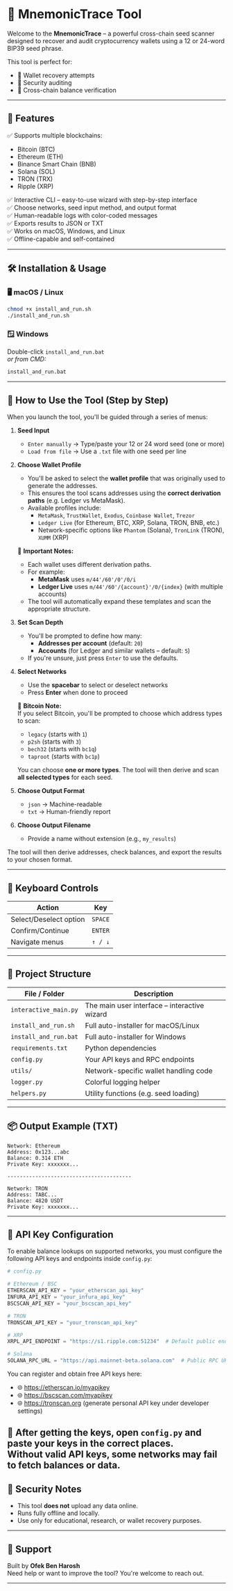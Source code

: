# 🧠 MnemonicTrace Tool

Welcome to the **MnemonicTrace** – a powerful cross-chain seed scanner designed to recover and audit cryptocurrency wallets using a 12 or 24-word BIP39 seed phrase.

This tool is perfect for:
- 🔐 Wallet recovery attempts
- 🧪 Security auditing
- 🧭 Cross-chain balance verification

---

## 🚀 Features

✅ Supports multiple blockchains:
- Bitcoin (BTC)
- Ethereum (ETH)
- Binance Smart Chain (BNB)
- Solana (SOL)
- TRON (TRX)
- Ripple (XRP)

✅ Interactive CLI – easy-to-use wizard with step-by-step interface  
✅ Choose networks, seed input method, and output format  
✅ Human-readable logs with color-coded messages  
✅ Exports results to JSON or TXT  
✅ Works on macOS, Windows, and Linux  
✅ Offline-capable and self-contained

---

## 🛠 Installation & Usage

### 🖥 macOS / Linux

```bash
chmod +x install_and_run.sh
./install_and_run.sh
```

### 🪟 Windows

Double-click `install_and_run.bat`  
_or from CMD:_
```cmd
install_and_run.bat
```

---

## 📘 How to Use the Tool (Step by Step)

When you launch the tool, you'll be guided through a series of menus:

1. **Seed Input**
   - `Enter manually` → Type/paste your 12 or 24 word seed (one or more)
   - `Load from file` → Use a `.txt` file with one seed per line


2. **Choose Wallet Profile**
   - You'll be asked to select the **wallet profile** that was originally used to generate the addresses.
   - This ensures the tool scans addresses using the **correct derivation paths** (e.g. Ledger vs MetaMask).
   - Available profiles include:
     - `MetaMask`, `TrustWallet`, `Exodus`, `Coinbase Wallet`, `Trezor`
     - `Ledger Live` (for Ethereum, BTC, XRP, Solana, TRON, BNB, etc.)
     - Network-specific options like `Phantom` (Solana), `TronLink` (TRON), `XUMM` (XRP)

   📌 **Important Notes:**
   - Each wallet uses different derivation paths.  
   - For example:
     - **MetaMask** uses `m/44'/60'/0'/0/i`
     - **Ledger Live** uses `m/44'/60'/{account}'/0/{index}` (with multiple accounts)
   - The tool will automatically expand these templates and scan the appropriate structure.


3. **Set Scan Depth**
   - You'll be prompted to define how many:
     - **Addresses per account** (default: `20`)
     - **Accounts** (for Ledger and similar wallets – default: `5`)
   - If you're unsure, just press `Enter` to use the defaults.
   

4. **Select Networks**
   - Use the **spacebar** to select or deselect networks
   - Press **Enter** when done to proceed

   📌 **Bitcoin Note:**  
    If you select Bitcoin, you'll be prompted to choose which address types to scan:
   - `legacy` (starts with `1`)
   - `p2sh` (starts with `3`)
   - `bech32` (starts with `bc1q`)
   - `taproot` (starts with `bc1p`)

   You can choose **one or more types**. The tool will then derive and scan **all selected types** for each seed.


5. **Choose Output Format**
   - `json` → Machine-readable
   - `txt` → Human-friendly report


6. **Choose Output Filename**
   - Provide a name without extension (e.g., `my_results`)

The tool will then derive addresses, check balances, and export the results to your chosen format.

---

## 🧭 Keyboard Controls

| Action | Key |
|--------|-----|
| Select/Deselect option | `SPACE` |
| Confirm/Continue       | `ENTER` |
| Navigate menus         | `↑ / ↓` |

---

## 📂 Project Structure

| File / Folder | Description |
|---------------|-------------|
| `interactive_main.py` | The main user interface – interactive wizard |
| `install_and_run.sh` | Full auto-installer for macOS/Linux |
| `install_and_run.bat` | Full auto-installer for Windows |
| `requirements.txt` | Python dependencies |
| `config.py` | Your API keys and RPC endpoints |
| `utils/` | Network-specific wallet handling code |
| `logger.py` | Colorful logging helper |
| `helpers.py` | Utility functions (e.g. seed loading) |

---

## 📦 Output Example (TXT)

```
Network: Ethereum
Address: 0x123...abc
Balance: 0.314 ETH
Private Key: xxxxxxx...

----------------------------------------

Network: TRON
Address: TABC...
Balance: 4820 USDT
Private Key: xxxxxxx...
```

---


## 🔑 API Key Configuration

To enable balance lookups on supported networks, you must configure the following API keys and endpoints inside `config.py`:

```python
# config.py

# Ethereum / BSC
ETHERSCAN_API_KEY = "your_etherscan_api_key"
INFURA_API_KEY = "your_infura_api_key"
BSCSCAN_API_KEY = "your_bscscan_api_key"

# TRON
TRONSCAN_API_KEY = "your_tronscan_api_key"

# XRP
XRPL_API_ENDPOINT = "https://s1.ripple.com:51234"  # Default public endpoint (no key needed)

# Solana
SOLANA_RPC_URL = "https://api.mainnet-beta.solana.com"  # Public RPC URL
```

You can register and obtain free API keys here:
- 🌐 https://etherscan.io/myapikey
- 🌐 https://bscscan.com/myapikey
- 🌐 https://tronscan.org (generate personal API key under developer settings)

📍 After getting the keys, open `config.py` and paste your keys in the correct places.  
Without valid API keys, some networks may fail to fetch balances or data.
---
## 🔐 Security Notes

- This tool **does not** upload any data online.
- Runs fully offline and locally.
- Use only for educational, research, or wallet recovery purposes.


---

## 📩 Support

Built by **Ofek Ben Harosh**  
Need help or want to improve the tool? You're welcome to reach out.


---

